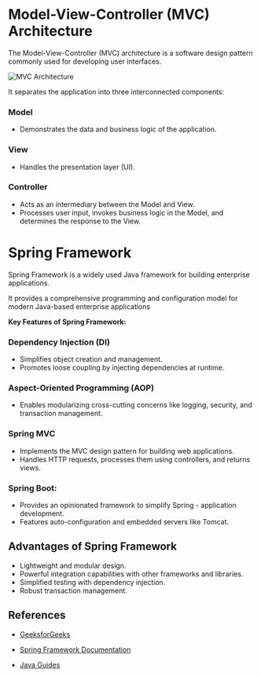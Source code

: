 
# Model-View-Controller (MVC) Architecture 

The Model-View-Controller (MVC) architecture is a software design pattern commonly used for developing user interfaces. 

![MVC Architecture](https://media.geeksforgeeks.org/wp-content/uploads/20240219101004/MVC-Design-Pattern-.webp)

It separates the application into three interconnected components:

### **Model**

- Demonstrates the data and business logic of the application.

### **View**

- Handles the presentation layer (UI).

### **Controller**

- Acts as an intermediary between the Model and View.
- Processes user input, invokes business logic in the Model, and determines the response to the View.


# Spring Framework

Spring Framework is a widely used Java framework for building enterprise applications.

It provides a comprehensive programming and configuration model for modern Java-based enterprise applications

**Key Features of Spring Framework:**

### Dependency Injection (DI)

- Simplifies object creation and management.
- Promotes loose coupling by injecting dependencies at runtime.

### Aspect-Oriented Programming (AOP)

- Enables modularizing cross-cutting concerns like logging, security, and transaction management.

### Spring MVC

- Implements the MVC design pattern for building web applications.
- Handles HTTP requests, processes them using controllers, and returns views.

### Spring Boot:

- Provides an opinionated framework to simplify Spring - application development.
- Features auto-configuration and embedded servers like Tomcat.


## Advantages of Spring Framework
- Lightweight and modular design.
- Powerful integration capabilities with other frameworks and libraries.
- Simplified testing with dependency injection.
- Robust transaction management.


## References

- [GeeksforGeeks](https://www.geeksforgeeks.org/mvc-design-pattern/)

- [Spring Framework Documentation](https://docs.spring.io/spring-framework/reference/)

- [Java Guides](https://www.javaguides.net/2019/11/features-of-spring-framework.html)
